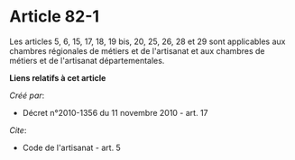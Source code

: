 # Article 82-1

Les articles 5, 6, 15, 17, 18, 19 bis, 20, 25, 26, 28 et 29 sont applicables aux chambres régionales de métiers et de
l'artisanat et aux chambres de métiers et de l'artisanat départementales.

**Liens relatifs à cet article**

_Créé par_:

  - Décret n°2010-1356 du 11 novembre 2010 - art. 17

_Cite_:

  - Code de l'artisanat - art. 5
